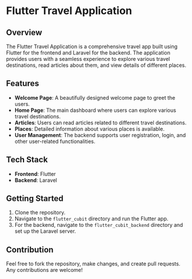 # Flutter Travel Application

## Overview
The Flutter Travel Application is a comprehensive travel app built using Flutter for the frontend and Laravel for the backend. The application provides users with a seamless experience to explore various travel destinations, read articles about them, and view details of different places.

## Features

- **Welcome Page**: A beautifully designed welcome page to greet the users.
- **Home Page**: The main dashboard where users can explore various travel destinations.
- **Articles**: Users can read articles related to different travel destinations.
- **Places**: Detailed information about various places is available.
- **User Management**: The backend supports user registration, login, and other user-related functionalities.

## Tech Stack

- **Frontend**: Flutter
- **Backend**: Laravel

## Getting Started

1. Clone the repository.
2. Navigate to the `flutter_cubit` directory and run the Flutter app.
3. For the backend, navigate to the `flutter_cubit_backend` directory and set up the Laravel server.

## Contribution

Feel free to fork the repository, make changes, and create pull requests. Any contributions are welcome!
